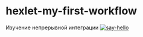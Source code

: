 # hexlet-my-first-workflow
Изучение непрерывной интеграции
[![say-hello](https://github.com/TominVadim/hexlet-my-first-workflow/actions/workflows/say-hello.yml/badge.svg)](https://github.com/TominVadim/hexlet-my-first-workflow/actions/workflows/say-hello.yml)